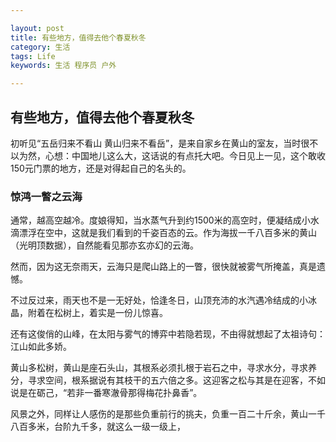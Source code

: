 ```yaml
---

layout: post
title: 有些地方，值得去他个春夏秋冬
category: 生活
tags: Life
keywords: 生活 程序员 户外

---
```


## 有些地方，值得去他个春夏秋冬


初听见“五岳归来不看山 黄山归来不看岳”，是来自家乡在黄山的室友，当时很不以为然，心想：中国地儿这么大，这话说的有点托大吧。今日见上一见，这个敢收150元门票的地方，还是对得起自己的名头的。


### 惊鸿一瞥之云海

通常，越高空越冷。度娘得知，当水蒸气升到约1500米的高空时，便凝结成小水滴漂浮在空中，这就是我们看到的千姿百态的云。作为海拔一千八百多米的黄山（光明顶数据），自然能看见那亦玄亦幻的云海。




然而，因为这无奈雨天，云海只是爬山路上的一瞥，很快就被雾气所掩盖，真是遗憾。


不过反过来，雨天也不是一无好处，恰逢冬日，山顶充沛的水汽遇冷结成的小冰晶，附着在松树上，着实是一份儿惊喜。

还有这俊俏的山峰，在太阳与雾气的博弈中若隐若现，不由得就想起了太祖诗句：江山如此多娇。



黄山多松树，黄山是座石头山，其根系必须扎根于岩石之中，寻求水分，寻求养分，寻求空间，根系据说有其枝干的五六倍之多。这迎客之松与其是在迎客，不如说是在砺己，“若非一番寒澈骨那得梅花扑鼻香”。

风景之外，同样让人感伤的是那些负重前行的挑夫，负重一百二十斤余，黄山一千八百多米，台阶九千多，就这么一级一级上，



